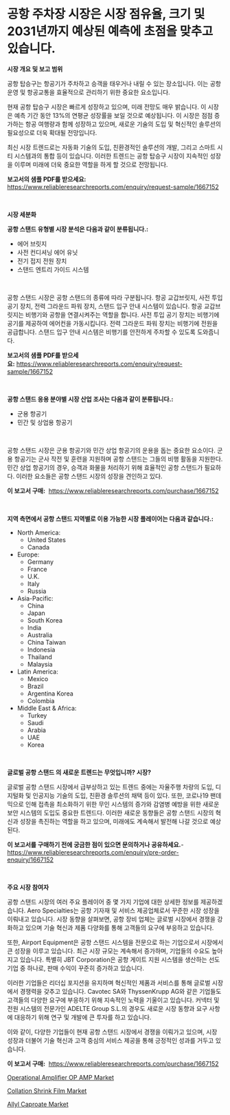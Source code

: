 <p><h1>공항 주차장 시장은 시장 점유율, 크기 및 2031년까지 예상된 예측에 초점을 맞추고 있습니다.</h1></p><p><strong>시장 개요 및 보고 범위</strong></p>
<p><p>공항 탑승구는 항공기가 주차하고 승객을 태우거나 내릴 수 있는 장소입니다. 이는 공항 운영 및 항공교통을 효율적으로 관리하기 위한 중요한 요소입니다.</p><p>현재 공항 탑승구 시장은 빠르게 성장하고 있으며, 미래 전망도 매우 밝습니다. 이 시장은 예측 기간 동안 13%의 연평균 성장률을 보일 것으로 예상됩니다. 이 시장은 점점 증가하는 항공 여행량과 함께 성장하고 있으며, 새로운 기술의 도입 및 혁신적인 솔루션의 필요성으로 더욱 확대될 전망입니다.</p><p>최신 시장 트렌드로는 자동화 기술의 도입, 친환경적인 솔루션의 개발, 그리고 스마트 시티 시스템과의 통합 등이 있습니다. 이러한 트렌드는 공항 탑승구 시장이 지속적인 성장을 이루며 미래에 더욱 중요한 역할을 하게 할 것으로 전망됩니다.</p></p>
<p><strong>보고서의 샘플 PDF를 받으세요:</strong> <a href="https://www.reliableresearchreports.com/enquiry/request-sample/1667152">https://www.reliableresearchreports.com/enquiry/request-sample/1667152</a></p>
<p>&nbsp;</p>
<p><strong>시장 세분화</strong></p>
<p><strong>공항 스탠드 유형별 시장 분석은 다음과 같이 분류됩니다.:</strong></p>
<p><ul><li>에어 브릿지</li><li>사전 컨디셔닝 에어 유닛</li><li>전기 접지 전원 장치</li><li>스탠드 엔트리 가이드 시스템</li></ul></p>
<p>&nbsp;</p>
<p><p>공항 스탠드 시장은 공항 스탠드의 종류에 따라 구분됩니다. 항공 교갑브릿지, 사전 투입 공기 장치, 전력 그라운드 파워 장치, 스탠드 입구 안내 시스템이 있습니다. 항공 교갑브릿지는 비행기와 공항을 연결시켜주는 역할을 합니다. 사전 투입 공기 장치는 비행기에 공기를 제공하여 에어컨을 가동시킵니다. 전력 그라운드 파워 장치는 비행기에 전원을 공급합니다. 스탠드 입구 안내 시스템은 비행기를 안전하게 주차할 수 있도록 도와줍니다.</p></p>
<p><strong>보고서의 샘플 PDF를 받으세요:</strong>&nbsp;<a href="https://www.reliableresearchreports.com/enquiry/request-sample/1667152">https://www.reliableresearchreports.com/enquiry/request-sample/1667152</a></p>
<p>&nbsp;</p>
<p><strong> 공항 스탠드 응용 분야별 시장 산업 조사는 다음과 같이 분류됩니다.:</strong></p>
<p><ul><li>군용 항공기</li><li>민간 및 상업용 항공기</li></ul></p>
<p>&nbsp;</p>
<p><p>공항 스탠드 시장은 군용 항공기와 민간 상업 항공기의 운용을 돕는 중요한 요소이다. 군용 항공기는 군사 작전 및 훈련을 지원하며 공항 스탠드는 그들의 비행 활동을 지원한다. 민간 상업 항공기의 경우, 승객과 화물을 처리하기 위해 효율적인 공항 스탠드가 필요하다. 이러한 요소들은 공항 스탠드 시장의 성장을 견인하고 있다.</p></p>
<p><strong>이 보고서 구매:</strong>&nbsp; <a href="https://www.reliableresearchreports.com/purchase/1667152">https://www.reliableresearchreports.com/purchase/1667152</a></p>
<p>&nbsp;</p>
<p><strong>지역 측면에서 공항 스탠드 지역별로 이용 가능한 시장 플레이어는 다음과 같습니다.:</strong></p>
<p><ul>
    <li>
        North America:
        <ul>
            <li>United States</li>
            <li>Canada</li>
        </ul>
    </li>
    <li>
        Europe:
        <ul>
            <li>Germany</li>
            <li>France</li>
            <li>U.K.</li>
            <li>Italy</li>
            <li>Russia</li>
        </ul>
    </li>
    <li>
        Asia-Pacific:
        <ul>
            <li>China</li>
            <li>Japan</li>
            <li>South Korea</li>
            <li>India</li>
            <li>Australia</li>
            <li>China Taiwan</li>
            <li>Indonesia</li>
            <li>Thailand</li>
            <li>Malaysia</li>
        </ul>
    </li>
    <li>
        Latin America:
        <ul>
            <li>Mexico</li>
            <li>Brazil</li>
            <li>Argentina Korea</li>
            <li>Colombia</li>
        </ul>
    </li>
    <li>
        Middle East & Africa:
        <ul>
            <li>Turkey</li>
            <li>Saudi</li>
            <li>Arabia</li>
            <li>UAE</li>
            <li>Korea</li>
        </ul>
    </li>
    </ul></p>
<p>&nbsp;</p>
<p><strong>글로벌 공항 스탠드 의 새로운 트렌드는 무엇입니까? 시장?</strong></p>
<p><p>글로벌 공항 스탠드 시장에서 급부상하고 있는 트렌드 중에는 자율주행 차량의 도입, 디지털화 및 인공지능 기술의 도입, 친환경 솔루션의 채택 등이 있다. 또한, 코로나19 팬데믹으로 인해 접촉을 최소화하기 위한 무인 시스템의 증가와 감염병 예방을 위한 새로운 보안 시스템의 도입도 중요한 트렌드다. 이러한 새로운 동향들은 공항 스탠드 시장의 혁신과 성장을 촉진하는 역할을 하고 있으며, 미래에도 계속해서 발전해 나갈 것으로 예상된다.</p></p>
<p><strong>이 보고서를 구매하기 전에 궁금한 점이 있으면 문의하거나 공유하세요.</strong>- <a href="https://www.reliableresearchreports.com/enquiry/pre-order-enquiry/1667152">https://www.reliableresearchreports.com/enquiry/pre-order-enquiry/1667152</a></p>
<p>&nbsp;</p>
<p><strong>주요 시장 참여자</strong></p>
<p><p>공항 스탠드 시장의 여러 주요 플레이어 중 몇 가지 기업에 대한 상세한 정보를 제공하겠습니다. Aero Specialties는 공항 기자재 및 서비스 제공업체로서 꾸준한 시장 성장을 이뤄내고 있습니다. 시장 동향을 살펴보면, 공항 장비 업체는 글로벌 시장에서 경쟁을 강화하고 있으며 기술 혁신과 제품 다양화를 통해 고객들의 요구에 부응하고 있습니다.</p><p>또한, Airport Equipment은 공항 스탠드 시스템을 전문으로 하는 기업으로서 시장에서 큰 성장을 이루고 있습니다. 최근 시장 규모는 계속해서 증가하며, 기업들의 수요도 높아지고 있습니다. 특별히 JBT Corporation은 공항 게이트 지원 시스템을 생산하는 선도 기업 중 하나로, 판매 수익이 꾸준히 증가하고 있습니다.</p><p>이러한 기업들은 리더십 포지션을 유지하며 혁신적인 제품과 서비스를 통해 글로벌 시장에서 경쟁력을 갖추고 있습니다. Cavotec SA와 ThyssenKrupp AG와 같은 기업들도 고객들의 다양한 요구에 부응하기 위해 지속적인 노력을 기울이고 있습니다. 커넥터 및 전원 시스템의 전문가인 ADELTE Group S.L.의 경우도 새로운 시장 동향과 요구 사항에 대응하기 위해 연구 및 개발에 큰 투자를 하고 있습니다.</p><p>이와 같이, 다양한 기업들이 현재 공항 스탠드 시장에서 경쟁을 이뤄가고 있으며, 시장 성장과 더불어 기술 혁신과 고객 중심의 서비스 제공을 통해 긍정적인 성과를 거두고 있습니다.</p></p>
<p><strong>이 보고서 구매:</strong>&nbsp;&nbsp;<a href="https://www.reliableresearchreports.com/purchase/1667152">https://www.reliableresearchreports.com/purchase/1667152</a></p>
<p><p><a href="https://github.com/singletonthaxterkelliehr2df/Market-Research-Report-List-1/blob/main/operational-amplifier-op-amp-market.md">Operational Amplifier OP AMP Market</a></p><p><a href="https://gentle-editor-9db.notion.site/Collation-Shrink-Film-Market-Challenges-Opportunities-and-Growth-Drivers-and-Major-Market-Players-584c92bbc3ae4a5788a64a14afc8725b">Collation Shrink Film Market</a></p><p><a href="https://spotless-saver-8fd.notion.site/Allyl-Caproate-Market-A-Comprehensive-Report-of-its-Market-Share-Growth-Trends-2024-2031-b984b859e07a433680a41588f4d2aef0">Allyl Caproate Market</a></p></p>
